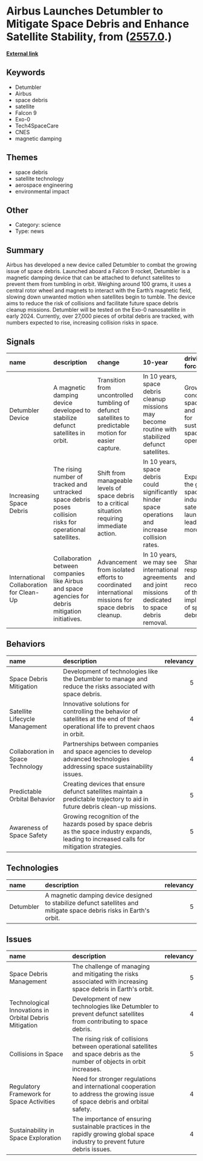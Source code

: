 # __Airbus Launches Detumbler to Mitigate Space Debris and Enhance Satellite Stability__, from ([2557.0](https://kghosh.substack.com/p/2557.0).)

__[External link](https://gizmodo.com/airbus-launches-device-to-keep-dead-satellites-from-tum-1851021678)__



## Keywords

* Detumbler
* Airbus
* space debris
* satellite
* Falcon 9
* Exo-0
* Tech4SpaceCare
* CNES
* magnetic damping

## Themes

* space debris
* satellite technology
* aerospace engineering
* environmental impact

## Other

* Category: science
* Type: news

## Summary

Airbus has developed a new device called Detumbler to combat the growing issue of space debris. Launched aboard a Falcon 9 rocket, Detumbler is a magnetic damping device that can be attached to defunct satellites to prevent them from tumbling in orbit. Weighing around 100 grams, it uses a central rotor wheel and magnets to interact with the Earth’s magnetic field, slowing down unwanted motion when satellites begin to tumble. The device aims to reduce the risk of collisions and facilitate future space debris cleanup missions. Detumbler will be tested on the Exo-0 nanosatellite in early 2024. Currently, over 27,000 pieces of orbital debris are tracked, with numbers expected to rise, increasing collision risks in space.

## Signals

| name                                     | description                                                                                               | change                                                                                                | 10-year                                                                                                | driving-force                                                                         |   relevancy |
|:-----------------------------------------|:----------------------------------------------------------------------------------------------------------|:------------------------------------------------------------------------------------------------------|:-------------------------------------------------------------------------------------------------------|:--------------------------------------------------------------------------------------|------------:|
| Detumbler Device                         | A magnetic damping device developed to stabilize defunct satellites in orbit.                             | Transition from uncontrolled tumbling of defunct satellites to predictable motion for easier capture. | In 10 years, space debris cleanup missions may become routine with stabilized defunct satellites.      | Growing concern over space debris and the need for sustainable space operations.      |           4 |
| Increasing Space Debris                  | The rising number of tracked and untracked space debris poses collision risks for operational satellites. | Shift from manageable levels of space debris to a critical situation requiring immediate action.      | In 10 years, space debris could significantly hinder space operations and increase collision rates.    | Expansion of the global space industry and satellite launches leading to more debris. |           5 |
| International Collaboration for Clean-Up | Collaboration between companies like Airbus and space agencies for debris mitigation initiatives.         | Advancement from isolated efforts to coordinated international missions for space debris cleanup.     | In 10 years, we may see international agreements and joint missions dedicated to space debris removal. | Shared responsibility and recognition of the global implications of space debris.     |           4 |

## Behaviors

| name                              | description                                                                                                                                   |   relevancy |
|:----------------------------------|:----------------------------------------------------------------------------------------------------------------------------------------------|------------:|
| Space Debris Mitigation           | Development of technologies like the Detumbler to manage and reduce the risks associated with space debris.                                   |           5 |
| Satellite Lifecycle Management    | Innovative solutions for controlling the behavior of satellites at the end of their operational life to prevent chaos in orbit.               |           4 |
| Collaboration in Space Technology | Partnerships between companies and space agencies to develop advanced technologies addressing space sustainability issues.                    |           4 |
| Predictable Orbital Behavior      | Creating devices that ensure defunct satellites maintain a predictable trajectory to aid in future debris clean-up missions.                  |           5 |
| Awareness of Space Safety         | Growing recognition of the hazards posed by space debris as the space industry expands, leading to increased calls for mitigation strategies. |           5 |

## Technologies

| name      | description                                                                                                          |   relevancy |
|:----------|:---------------------------------------------------------------------------------------------------------------------|------------:|
| Detumbler | A magnetic damping device designed to stabilize defunct satellites and mitigate space debris risks in Earth's orbit. |           5 |

## Issues

| name                                                   | description                                                                                                                    |   relevancy |
|:-------------------------------------------------------|:-------------------------------------------------------------------------------------------------------------------------------|------------:|
| Space Debris Management                                | The challenge of managing and mitigating the risks associated with increasing space debris in Earth's orbit.                   |           5 |
| Technological Innovations in Orbital Debris Mitigation | Development of new technologies like Detumbler to prevent defunct satellites from contributing to space debris.                |           4 |
| Collisions in Space                                    | The rising risk of collisions between operational satellites and space debris as the number of objects in orbit increases.     |           5 |
| Regulatory Framework for Space Activities              | Need for stronger regulations and international cooperation to address the growing issue of space debris and orbital safety.   |           4 |
| Sustainability in Space Exploration                    | The importance of ensuring sustainable practices in the rapidly growing global space industry to prevent future debris issues. |           4 |